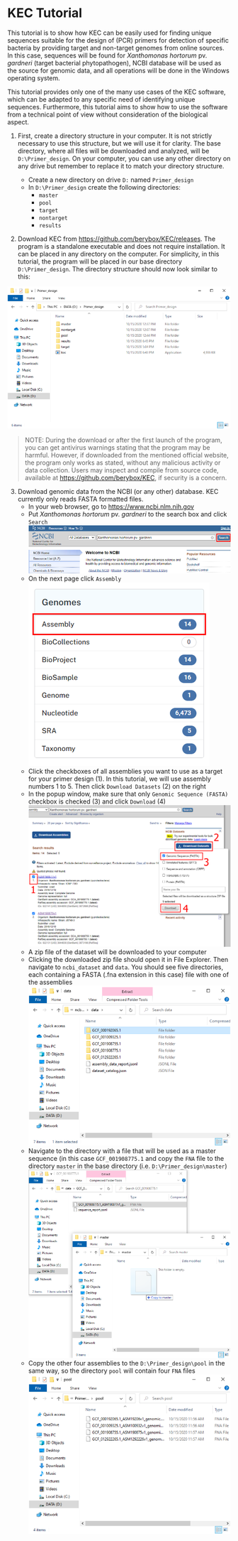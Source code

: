 # KEC Tutorial

This tutorial is to show how KEC can be easily used for finding unique sequences suitable for the design of (PCR) primers for detection of specific bacteria by providing target and non-target genomes from online sources. In this case, sequences will be found for *Xanthomonas hortorum* pv. *gardneri* (target bacterial phytopathogen), NCBI database will be used as the source for genomic data, and all operations will be done in the Windows operating system. 

This tutorial provides only one of the many use cases of the KEC software, which can be adapted to any specific need of identifying unique sequences. Furthermore, this tutorial aims to show how to use the software from a technical point of view without consideration of the biological aspect.

1. First, create a directory structure in your computer. It is not strictly necessary to use this structure, but we will use it for clarity. The base directory, where all files will be downloaded and analyzed, will be   `D:\Primer_design`. On your computer, you can use any other directory on any drive but remember to replace it to match your directory structure.
    * Create a new directory on drive `D:` named `Primer_design`
    * In `D:\Primer_design` create the following directories:
        - `master`
        - `pool`
        - `target`
        - `nontarget`
        - `results`

2. Download KEC from <https://github.com/berybox/KEC/releases>. The program is a standalone executable and does not require installation. It can be placed in any directory on the computer. For simplicity, in this tutorial, the program will be placed in our base directory `D:\Primer_design`. The directory structure should now look similar to this:

![alt text](./assets/tutorial_fig01.png "Suggested directory structure")

> NOTE: During the download or after the first launch of the program, you can get antivirus warnings stating that the program may be harmful. However, if downloaded from the mentioned official website, the program only works as stated, without any malicious activity or data collection. Users may inspect and compile from source code, available at <https://github.com/berybox/KEC>, if security is a concern.

3. Download genomic data from the NCBI (or any other) database. KEC currently only reads FASTA formatted files.
    * In your web browser, go to <https://www.ncbi.nlm.nih.gov>
    * Put *Xanthomonas hortorum* pv. *gardneri* to the search box and click `Search` ![alt text](./assets/tutorial_fig02.png "NCBI database search")
    * On the next page click `Assembly` ![alt text](./assets/tutorial_fig03.png "NCBI database search")
    * Click the checkboxes of all assemblies you want to use as a target for your primer design (1). In this tutorial, we will use assembly numbers 1 to 5. Then click `Download Datasets` (2) on the right
    * In the popup window, make sure that only `Genomic Sequence (FASTA)` checkbox is checked (3) and click `Download` (4) ![alt text](./assets/tutorial_fig04.png "NCBI database search")
    * A zip file of the dataset will be downloaded to your computer
    * Clicking the downloaded zip file should open it in File Explorer. Then navigate to `ncbi_dataset` and `data`. You should see five directories, each containing a FASTA (.fna extension in this case) file with one of the assemblies ![alt text](./assets/tutorial_fig05.png "Downloaded assemblies")
    * Navigate to the directory with a file that will be used as a master sequence (in this case `GCF_001908775.1` and copy the `FNA` file to the directory `master` in the base directory (i.e. `D:\Primer_design\master`) ![alt text](./assets/tutorial_fig06.png "Copy assembly")
    * Copy the other four assemblies to the `D:\Primer_design\pool` in the same way, so the directory `pool` will contain four `FNA` files ![alt text](./assets/tutorial_fig07.png "Pool directory content")
    